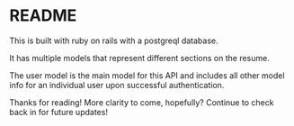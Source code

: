 # README

This is built with ruby on rails with a postgreql database.

It has multiple models that represent different sections on the resume.

The user model is the main model for this API and includes all other model info for an individual user upon successful authentication.

Thanks for reading! More clarity to come, hopefully? Continue to check back in for future updates!
